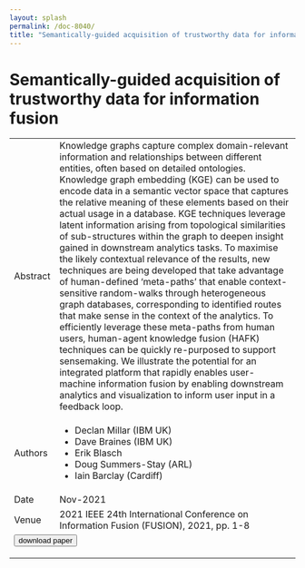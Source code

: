 ```yaml
---
layout: splash
permalink: /doc-8040/
title: "Semantically-guided acquisition of trustworthy data for information fusion"
---
```


# Semantically-guided acquisition of trustworthy data for information fusion

<table>
    <tbody>
    <tr>
        <td>Abstract</td>
        <td>Knowledge graphs capture complex domain-relevant information and relationships between different entities, often based on detailed ontologies. Knowledge graph embedding (KGE) can be used to encode data in a semantic vector space that captures the relative meaning of these elements based on their actual usage in a database. KGE techniques leverage latent information arising from topological similarities of sub-structures within the graph to deepen insight gained in downstream analytics tasks. To maximise the likely contextual relevance of the results, new techniques are being developed that take advantage of human-defined ‘meta-paths’ that enable context-sensitive random-walks through heterogeneous graph databases, corresponding to identified routes that make sense in the context of the analytics. To efficiently leverage these meta-paths from human users, human-agent knowledge fusion (HAFK) techniques can be quickly re-purposed to support sensemaking. We illustrate the potential for an integrated platform that rapidly enables user-machine information fusion by enabling downstream analytics and visualization to inform user input in a feedback loop.</td>
    </tr>
    <tr>
        <td>Authors</td>
        <td>
            <ul>
                <li>Declan Millar (IBM UK)</li>
                <li>Dave Braines (IBM UK)</li>
                <li>Erik Blasch</li>
                <li>Doug Summers-Stay (ARL)</li>
                <li>Iain Barclay (Cardiff)</li>
            </ul>
        </td>
    </tr>
    <tr>
        <td>Date</td>
        <td>Nov-2021</td>
    </tr>
    <tr>
        <td>Venue</td>
        <td>2021 IEEE 24th International Conference on Information Fusion (FUSION), 2021, pp. 1-8</td>
    </tr>
    <tr>
        <td colspan="2">
            <form method="get" action="https://ieeexplore.ieee.org/abstract/document/9626884">
                <button type="submit">download paper</button>
            </form>
        </td>
    </tr>
    </tbody>
</table>
